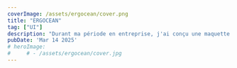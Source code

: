```yaml
---
coverImage: /assets/ergocean/cover.png
title: "ERGOCEAN"
tag: ["UI"]
description: "Durant ma période en entreprise, j'ai conçu une maquette pour ERGOCEAN, une entreprise spécialisé dans la conception de produits ergonomiques au travail comme des aménagements pour les espaces de préparation de commandes, des chaises ergonomiques pour une bonne posture au travail etc... Le client n'avait pas d'attentes particulières mais j'ai souhaité reprendre la forme du logo pour l'intégrer dans de petites animations pour rendre le site vitrine légèrement plus intuitif."
pubDate: 'Mar 14 2025'
# heroImage:
#     # - /assets/ergocean/cover.jpg
---
```


<a href="https://www.figma.com/proto/CToroNkWDs935W5eAulJqZ/ERGOCEAN?page-id=93%3A1229&node-id=93-1357&viewport=678%2C178%2C0.14&t=y72POssiEjyqbOA1-1&scaling=min-zoom&content-scaling=fixed&starting-point-node-id=93%3A1357&show-proto-sidebar=1">